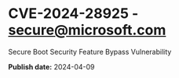 # CVE-2024-28925 - secure@microsoft.com

Secure Boot Security Feature Bypass Vulnerability

**Publish date:** 2024-04-09
